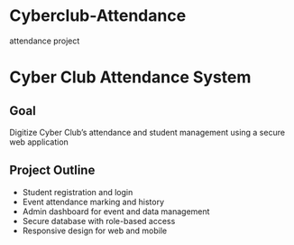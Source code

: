 # Cyberclub-Attendance
attendance project
# Cyber Club Attendance System
## Goal
Digitize Cyber Club’s attendance and student management using a secure web application
## Project Outline
- Student registration and login
- Event attendance marking and history
- Admin dashboard for event and data management
- Secure database with role-based access
- Responsive design for web and mobile
